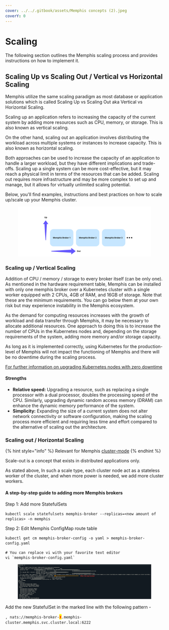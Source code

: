 ```yaml
---
cover: ../../.gitbook/assets/Memphis concepts (2).jpeg
coverY: 0
---
```


# Scaling 

The following section outlines the Memphis scaling process and provides instructions on how to implement it. 

## Scaling Up vs Scaling Out / Vertical vs Horizontal Scaling

Memphis utilize the same scaling paradigm as most database or application solutions which is called Scaling Up vs Scaling Out aka Vertical vs Horizontal Scaling.

Scaling up an application refers to increasing the capacity of the current system by adding more resources such as CPU, memory, or storage. This is also known as vertical scaling.

On the other hand, scaling out an application involves distributing the workload across multiple systems or instances to increase capacity. This is also known as horizontal scaling.

Both approaches can be used to increase the capacity of an application to handle a larger workload, but they have different implications and trade-offs. Scaling up a single system can be more cost-effective, but it may reach a physical limit in terms of the resources that can be added. Scaling out requires more infrastructure and may be more complex to set up and manage, but it allows for virtually unlimited scaling potential.

Below, you'll find examples, instructions and best practices on how to scale up/scale up your Memphis cluster.

<figure><img src="../../.gitbook/assets/scale up vs out.jpeg" alt=""><figcaption></figcaption></figure>

### Scaling up / Vertical Scaling

Addition of CPU / memory / storage to every broker itself (can be only one).
As mentioned in the hardware requirement table, Memphis can be installed with only one memphis broker over a Kubernetes cluster with a single worker equipped with 2 CPUs, 4GB of RAM, and 16GB of storage. Note  that these are the minimum requirements. You can go below them at your own risk but may experience instability in the Memphis ecosystem.

As the demand for computing resources increases with the growth of workload and data transfer through Memphis, it may be necessary to allocate additional resources. One approach to doing this is to increase the number of CPUs in the Kubernetes nodes and, depending on the storage requirements of the system, adding more memory and/or storage capacity.

As long as it is implemented correctly, using Kubernetes for the production-level of Memphis will not impact the functioning of Memphis and there will be no downtime during the scaling process.

[For further information on upgrading Kubernetes nodes with zero downtime](https://cloud.google.com/blog/products/containers-kubernetes/kubernetes-best-practices-upgrading-your-clusters-with-zero-downtime)

#### Strengths

* **Relative speed:** Upgrading a resource, such as replacing a single processor with a dual processor, doubles the processing speed of the CPU. Similarly, upgrading dynamic random access memory (DRAM) can enhance the dynamic memory performance of the system.
* **Simplicity:** Expanding the size of a current system does not alter network connectivity or software configuration, making the scaling process more efficient and requiring less time and effort compared to the alternative of scaling out the architecture.

### Scaling out / Horizontal Scaling

{% hint style="info" %}
Relevant for Memphis [cluster-mode](https://docs.memphis.dev/memphis/deployment/kubernetes#step-1-installation)
{% endhint %}

Scale-out is a concept that exists in distributed applications only.

As stated above, In such a scale type, each cluster node act as a stateless worker of the cluster, and when more power is needed, we add more cluster workers.

#### A step-by-step guide to adding more Memphis brokers

Step 1: Add more StatefulSets

```
kubectl scale statefulsets memphis-broker --replicas=<new amount of replicas> -n memphis
```

Step 2: Edit Memphis ConfigMap route table

```
kubectl get cm memphis-broker-config -o yaml > memphis-broker-config.yaml
```

```
# You can replace vi with your favorite text editor
vi `memphis-broker-config.yaml`
```

<figure><img src="../../.gitbook/assets/Screen Shot 2022-11-13 at 17.08.25.png" alt=""><figcaption></figcaption></figure>

Add the new StatefulSet in the marked line with the following pattern -&#x20;

`, nats://memphis-broker-`<mark style="color:red;">**`X`**</mark>`.memphis-cluster.memphis.svc.cluster.local:6222`
